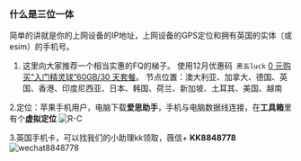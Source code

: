 ### 什么是三位一体
简单的讲就是你的上网设备的IP地址，上网设备的GPS定位和拥有英国的实体（或esim）的手机号。

1. 这里向大家推荐一个相当实惠的FQ的梯子。 
     使用12月优惠码` 黑五luck` [0 元购买“入门精灵球”60GB️/30 天套餐](https://web2.52pokemon.cc/register?code=jqTJCg7q)。
节点位置：澳大利亚、加拿大、德国、英国、香港、印度尼西亚、日本、韩国、荷兰、新加坡、土耳其、美国、越南
 


2.定位：苹果手机用户，电脑下载**爱思助手**，手机与电脑数据线连接，在**工具箱**里有个**虚拟定位** 
![R-C](https://github.com/user-attachments/assets/a7d98048-17e0-4f0b-ab1c-d2e4ff7ef077)

3.英国手机卡，可以找我们的小助理kk领取，薇信+ **KK8848778**
![wechat8848778](https://github.com/user-attachments/assets/d20482f6-5879-4906-9ec9-960b135eb3a9)

